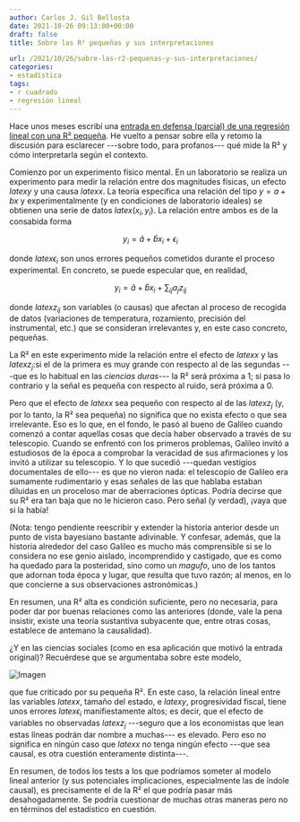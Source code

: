 ```yaml
---
author: Carlos J. Gil Bellosta
date: 2021-10-26 09:13:00+00:00
draft: false
title: Sobre las R² pequeñas y sus interpretaciones

url: /2021/10/26/sobre-las-r2-pequenas-y-sus-interpretaciones/
categories:
- estadística
tags:
- r cuadrado
- regresión lineal
---
```


Hace unos meses escribí una [entrada en defensa (parcial) de una regresión lineal con una R² pequeña](https://www.datanalytics.com/2021/02/16/hay-mil-motivos-para-criticar-una-regresion-trucha-pero-una-r%c2%b2-baja-no-es-uno-de-ellos/). He vuelto a pensar sobre ella y retomo la discusión para esclarecer ---sobre todo, para profanos--- qué mide la R² y cómo interpretarla según el contexto.

Comienzo por un experimento físico mental. En un laboratorio se realiza un experimento para medir la relación entre dos magnitudes físicas, un efecto $latex y$ y una causa $latex x$. La teoría especifica una relación del tipo $y = a + b x$ y experimentalmente (y en condiciones de laboratorio ideales) se obtienen una serie de datos $latex (x_i, y_i)$. La relación entre ambos es de la consabida forma

$$ y_i = \hat{a} + \hat{b} x_i + \epsilon_i$$

donde $latex \epsilon_i$ son unos errores pequeños cometidos durante el proceso experimental. En concreto, se puede especular que, en realidad,

$$ y_i = \hat{a} + \hat{b} x_i + \sum_{ij} a_j z_{ij}$$

donde $latex z_{ij}$ son variables (o causas) que afectan al proceso de recogida de datos (variaciones de temperatura, rozamiento, precisión del instrumental, etc.) que se consideran irrelevantes y, en este caso concreto, pequeñas.

La R² en este experimento mide la relación entre el efecto de $latex x$ y las $latex z_j$:si el de la primera es muy grande con respecto al de las segundas ---que es lo habitual en las _ciencias duras_--- la R² será próxima a 1; si pasa lo contrario y la señal es pequeña con respecto al ruido, será próxima a 0.

Pero que el efecto de $latex x$ sea pequeño con respecto al de las $latex z_j$ (y, por lo tanto, la R² sea pequeña) no significa que no exista efecto o que sea irrelevante. Eso es lo que, en el fondo, le pasó al bueno de Galileo cuando comenzó a contar aquellas cosas que decía haber observado a través de su telescopio. Cuando se enfrentó con los primeros problemas, Galileo invitó a estudiosos de la época a comprobar la veracidad de sus afirmaciones y los invitó a utilizar su telescopio. Y lo que sucedió ---quedan vestigios documentales de ello--- es que no vieron nada: el telescopio de Galileo era sumamente rudimentario y esas señales de las que hablaba estaban diluidas en un proceloso mar de aberraciones ópticas. Podría decirse que su R² era tan baja que no le hicieron caso. Pero señal (y verdad), ¡vaya que si la había!

(Nota: tengo pendiente reescribir y extender la historia anterior desde un punto de vista bayesiano bastante adivinable. Y confesar, además, que la historia alrededor del caso Galileo es mucho más comprensible si se lo considera no ese genio aislado, incomprendido y castigado, que es como ha quedado para la posteridad, sino como un _magufo_, uno de los tantos que adornan toda época y lugar, que resulta que tuvo razón; al menos, en lo que concierne a sus observaciones astronómicas.)

En resumen, una R² alta es condición suficiente, pero no necesaria, para poder dar por buenas relaciones como las anteriores (donde, vale la pena insistir, existe una teoría sustantiva subyacente que, entre otras cosas, establece de antemano la causalidad).

¿Y en las ciencias sociales (como en esa aplicación que motivó la entrada original)? Recuérdese que se argumentaba sobre este modelo,

![Imagen](https://pbs.twimg.com/media/EtJXBmOW4AI8r5d?format=jpg&name=small)

que fue criticado por su pequeña R². En este caso, la relación lineal entre las variables $latex x$, tamaño del estado, e $latex y$, progresividad fiscal, tiene unos errores $latex \epsilon_i$ manifiestamente altos; es decir, que el efecto de variables no observadas $latex z_j$ ---seguro que a los economistas que lean estas líneas podrán dar nombre a muchas--- es elevado. Pero eso no significa en ningún caso que $latex x$ no tenga ningún efecto ---que sea causal, es otra cuestión enteramente distinta---.

En resumen, de todos los tests a los que podríamos someter al modelo lineal anterior (y sus potenciales implicaciones, especialmente las de índole causal), es precisamente el de la R² el que podría pasar más desahogadamente. Se podría cuestionar de muchas otras maneras pero no en términos del estadístico en cuestión.